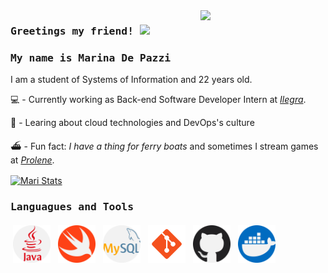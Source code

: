 <img align="right" width="200px" src="https://media.giphy.com/media/l378eVk7KxCOuJfPO/giphy.gif"/>

### <samp> Greetings my friend! <img src="https://media.giphy.com/media/3003MwjfivhWUU55XX/giphy.gif" width="100px"/></samp>

### <samp> My name is Marina De Pazzi </samp>
I am a student of Systems of Information and 22 years old.


💻 - Currently working as Back-end Software Developer Intern at [*Ilegra*](https://github.com/ilegra/).

📜 - Learing about cloud technologies and DevOps's culture

⛴️  - Fun fact: _I have a thing for ferry boats_ and sometimes I stream games at [_Prolene_](https://twitch.tv/prolene).

[<img align="center" src="https://github-readme-stats.vercel.app/api?username=MarinaFX&show_icons=true&theme=gruvbox" alt="Mari Stats" width="40%" />](https://github.com/MarinaFX)


### <samp> Languagues and Tools </samp>


<p align="left">
<img width="60px" src="https://raw.githubusercontent.com/MarinaFX/MarinaFX/master/svgs/003-java.svg" alt="Java" style="vertical-align:top; margin:4px"/>
<img width="60px" src="https://raw.githubusercontent.com/MarinaFX/MarinaFX/master/svgs/024-swift.svg"alt="Swift" style="vertical-align:top; margin:4px"/>
<img width="60px" src="https://raw.githubusercontent.com/MarinaFX/MarinaFX/master/svgs/021-mysql.svg" alt="Mysql" style="vertical-align:top; margin:4px"/>
<img width="60px" src="https://raw.githubusercontent.com/MarinaFX/MarinaFX/master/svgs/icons8-git.svg" alt="Git" style="vertical-align:top; margin:4px"/>
<img width="60px" src="https://raw.githubusercontent.com/MarinaFX/MarinaFX/master/svgs/010-github.svg" alt="Github" style="vertical-align:top; margin:4px"/>
<img width="60px" src="https://raw.githubusercontent.com/MarinaFX/MarinaFX/master/svgs/004-docker.svg" alt="Docker" style="vertical-align:top; margin:4px"/>

</p>

